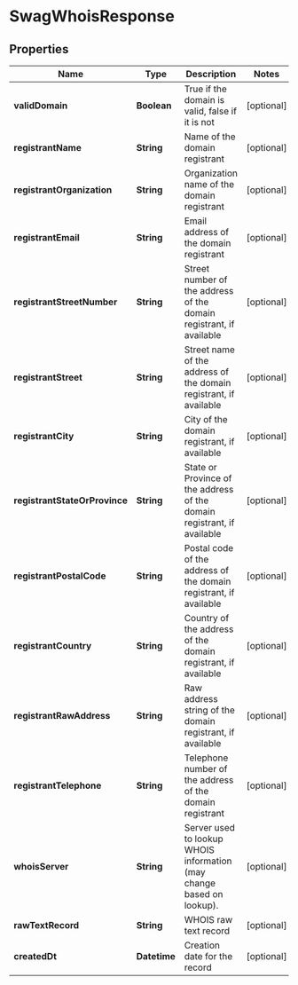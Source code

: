 
# SwagWhoisResponse

## Properties
Name | Type | Description | Notes
------------ | ------------- | ------------- | -------------
**validDomain** | **Boolean** | True if the domain is valid, false if it is not |  [optional]
**registrantName** | **String** | Name of the domain registrant |  [optional]
**registrantOrganization** | **String** | Organization name of the domain registrant |  [optional]
**registrantEmail** | **String** | Email address of the domain registrant |  [optional]
**registrantStreetNumber** | **String** | Street number of the address of the domain registrant, if available |  [optional]
**registrantStreet** | **String** | Street name of the address of the domain registrant, if available |  [optional]
**registrantCity** | **String** | City of the domain registrant, if available |  [optional]
**registrantStateOrProvince** | **String** | State or Province of the address of the domain registrant, if available |  [optional]
**registrantPostalCode** | **String** | Postal code of the address of the domain registrant, if available |  [optional]
**registrantCountry** | **String** | Country of the address of the domain registrant, if available |  [optional]
**registrantRawAddress** | **String** | Raw address string of the domain registrant, if available |  [optional]
**registrantTelephone** | **String** | Telephone number of the address of the domain registrant |  [optional]
**whoisServer** | **String** | Server used to lookup WHOIS information (may change based on lookup). |  [optional]
**rawTextRecord** | **String** | WHOIS raw text record |  [optional]
**createdDt** | **Datetime** | Creation date for the record |  [optional]



